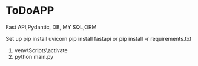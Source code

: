 # ToDoAPP

Fast API,Pydantic, DB, MY SQL,ORM 

Set up
pip install uvicorn
pip install fastapi
or
pip install -r requirements.txt  

1. venv\Scripts\activate
2. python main.py
